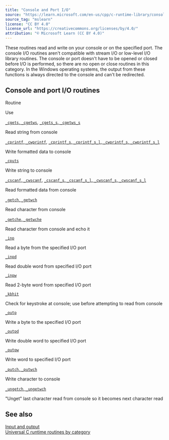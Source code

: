 ```yaml
---
title: "Console and Port I/O"
source: "https://learn.microsoft.com/en-us/cpp/c-runtime-library/console-and-port-i-o?view=msvc-170"
source_tag: "mslearn"
license: "CC BY 4.0"
license_url: "https://creativecommons.org/licenses/by/4.0/"
attribution: "© Microsoft Learn (CC BY 4.0)"
---
```

These routines read and write on your console or on the specified port. The console I/O routines aren't compatible with stream I/O or low-level I/O library routines. The console or port doesn't have to be opened or closed before I/O is performed, so there are no open or close routines in this category. In the Windows operating systems, the output from these functions is always directed to the console and can't be redirected.

## Console and port I/O routines

Routine

Use

[`_cgets`, `_cgetws`](https://learn.microsoft.com/en-us/cpp/c-runtime-library/cgets-cgetws?view=msvc-170), [`_cgets_s`, `_cgetws_s`](https://learn.microsoft.com/en-us/cpp/c-runtime-library/reference/cgets-s-cgetws-s?view=msvc-170)

Read string from console

[`_cprintf`, `_cwprintf`](https://learn.microsoft.com/en-us/cpp/c-runtime-library/reference/cprintf-cprintf-l-cwprintf-cwprintf-l?view=msvc-170), [`_cprintf_s`, `_cprintf_s_l`, `_cwprintf_s`, `_cwprintf_s_l`](https://learn.microsoft.com/en-us/cpp/c-runtime-library/reference/cprintf-s-cprintf-s-l-cwprintf-s-cwprintf-s-l?view=msvc-170)

Write formatted data to console

[`_cputs`](https://learn.microsoft.com/en-us/cpp/c-runtime-library/reference/cputs-cputws?view=msvc-170)

Write string to console

[`_cscanf`, `_cwscanf`](https://learn.microsoft.com/en-us/cpp/c-runtime-library/reference/cscanf-cscanf-l-cwscanf-cwscanf-l?view=msvc-170), [`_cscanf_s`, `_cscanf_s_l`, `_cwscanf_s`, `_cwscanf_s_l`](https://learn.microsoft.com/en-us/cpp/c-runtime-library/reference/cscanf-s-cscanf-s-l-cwscanf-s-cwscanf-s-l?view=msvc-170)

Read formatted data from console

[`_getch`, `_getwch`](https://learn.microsoft.com/en-us/cpp/c-runtime-library/reference/getch-getwch?view=msvc-170)

Read character from console

[`_getche`, `_getwche`](https://learn.microsoft.com/en-us/cpp/c-runtime-library/reference/getch-getwch?view=msvc-170)

Read character from console and echo it

[`_inp`](https://learn.microsoft.com/en-us/cpp/c-runtime-library/inp-inpw-inpd?view=msvc-170)

Read a byte from the specified I/O port

[`_inpd`](https://learn.microsoft.com/en-us/cpp/c-runtime-library/inp-inpw-inpd?view=msvc-170)

Read double word from specified I/O port

[`_inpw`](https://learn.microsoft.com/en-us/cpp/c-runtime-library/inp-inpw-inpd?view=msvc-170)

Read 2-byte word from specified I/O port

[`_kbhit`](https://learn.microsoft.com/en-us/cpp/c-runtime-library/reference/kbhit?view=msvc-170)

Check for keystroke at console; use before attempting to read from console

[`_outp`](https://learn.microsoft.com/en-us/cpp/c-runtime-library/outp-outpw-outpd?view=msvc-170)

Write a byte to the specified I/O port

[`_outpd`](https://learn.microsoft.com/en-us/cpp/c-runtime-library/outp-outpw-outpd?view=msvc-170)

Write double word to specified I/O port

[`_outpw`](https://learn.microsoft.com/en-us/cpp/c-runtime-library/outp-outpw-outpd?view=msvc-170)

Write word to specified I/O port

[`_putch`, `_putwch`](https://learn.microsoft.com/en-us/cpp/c-runtime-library/reference/putch-putwch?view=msvc-170)

Write character to console

[`_ungetch`, `_ungetwch`](https://learn.microsoft.com/en-us/cpp/c-runtime-library/reference/ungetch-ungetwch-ungetch-nolock-ungetwch-nolock?view=msvc-170)

"Unget" last character read from console so it becomes next character read

## See also

[Input and output](https://learn.microsoft.com/en-us/cpp/c-runtime-library/input-and-output?view=msvc-170)  
[Universal C runtime routines by category](https://learn.microsoft.com/en-us/cpp/c-runtime-library/run-time-routines-by-category?view=msvc-170)